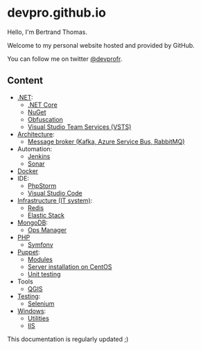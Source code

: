 # devpro.github.io

Hello, I'm Bertrand Thomas.

Welcome to my personal website hosted and provided by GitHub.

You can follow me on twitter [@devprofr](https://twitter.com/devprofr).

## Content

* [.NET](./dotnet/dotnet.md):
  * [.NET Core](./dotnet/dotnetcore/dotnetcore.md)
  * [NuGet](./dotnet/nuget.md)
  * [Obfuscation](./dotnet/obfuscation.md)
  * [Visual Studio Team Services (VSTS)](./dotnet/vsts.md)
* [Architecture](./architecture/architecture.md):
  * [Message broker (Kafka, Azure Service Bus, RabbitMQ)](./architecture/message_broker.md)
* Automation:
  * [Jenkins](./automation/jenkins.md)
  * [Sonar](./automation/sonar.md)
* [Docker](./docker/docker.md)
* IDE:
  * [PhpStorm](./ide/phpstorm.md)
  * [Visual Studio Code](./ide/vscode.md)
* [Infrastructure (IT system)](./infra/infra.md):
  * [Redis](./infra/redis/redis.md)
  * [Elastic Stack](./infra/elastic-stack/elastic-stack.md)
* [MongoDB](./mongodb/mongodb.md):
  * [Ops Manager](./mongodb/opsmanager.md)
* [PHP](./php/php.md)
  * [Symfony](./php/symfony/symfony.md)
* [Puppet](./puppet/puppet.md):
  * [Modules](./puppet/modules.md)
  * [Server installation on CentOS](./puppet/server_installation_centos.md)
  * [Unit testing](./puppet/unit_testing.md)
* Tools
  * [QGIS](./tools/qgis/qgis.md)
* [Testing](./testing/testing.md):
  * [Selenium](./testing/selenium.md)
* [Windows](./windows/windows.md):
  * [Utilities](./windows/utilities.md)
  * [IIS](./windows/iis.md)

This documentation is regularly updated ;)
